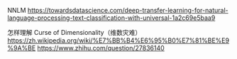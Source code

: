 NNLM
https://towardsdatascience.com/deep-transfer-learning-for-natural-language-processing-text-classification-with-universal-1a2c69e5baa9

怎样理解 Curse of Dimensionality（维数灾难）
https://zh.wikipedia.org/wiki/%E7%BB%B4%E6%95%B0%E7%81%BE%E9%9A%BE
https://www.zhihu.com/question/27836140
